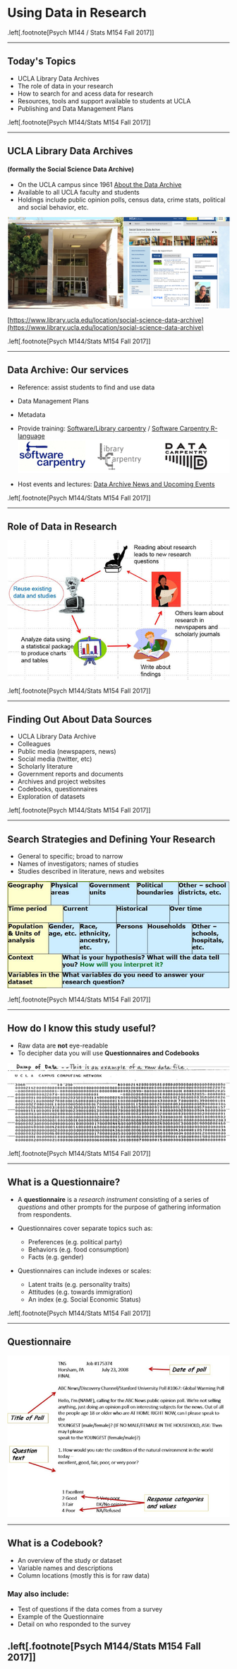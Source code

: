 <br><br><br><br><br><br><br><br>

# Using Data in Research  



.left[.footnote[Psych M144 / Stats M154   Fall 2017]]


---


## Today's Topics    

* UCLA Library Data Archives 
* The role of data in your research 
* How to search for and acess data for research 
* Resources, tools and support available to students at UCLA 
* Publishing and Data Management Plans

.left[.footnote[Psych M144/Stats M154 Fall 2017]]

---

## UCLA Library Data Archives   
#### (formally the Social Science Data Archive)
* On the UCLA campus since 1961 [About the Data Archive](https://www.library.ucla.edu/social-science-data-archive/about-data-archive)
* Available to all UCLA faculty and students
* Holdings include public opinion polls, census data, crime stats, political and social behavior, etc.  

![illustration: Rolfe Hall](./images/dataArchive.jpg "Data Archive Library Website")

[https://www.library.ucla.edu/location/social-science-data-archive](https://www.library.ucla.edu/location/social-science-data-archive)

.left[.footnote[Psych M144/Stats M154 Fall 2017]]

---
## Data Archive: Our services
* Reference: assist students to find and use data
* Data Management Plans
* Metadata
* Provide training: [Software/Library carpentry](https://software-carpentry.org/) / [Software Carpentry R-language](https://www.library.ucla.edu/events/software-carpentry-workshop-r-version)   
![illustration: Carpentry-logos](./images/carpentrys-logo.jpg "carpentry-logos")

* Host events and lectures: [Data Archive News and Upcoming Events](https://www.library.ucla.edu/location/social-science-data-archive)


.left[.footnote[Psych M144/Stats M154 Fall 2017]]

---

## Role of Data in Research

![illustration: role of data in resaerch](./images/roleOfData.jpg "role of data in research")

.left[.footnote[Psych M144/Stats M154 Fall 2017]]

---

## Finding Out About Data Sources

* UCLA Library Data Archive
* Colleagues
* Public media (newspapers, news)
* Social media (twitter, etc)
* Scholarly literature
* Government reports and documents
* Archives and project websites
* Codebooks, questionnaires
* Exploration of datasets

.left[.footnote[Psych M144/Stats M154 Fall 2017]]

---

## Search Strategies and Defining Your Research

* General to specific; broad to narrow
* Names of investigators; names of studies
* Studies described in literature, news and websites  

![illustration: define your research](./images/DefineResearch.jpg "defining your research")


.left[.footnote[Psych M144/Stats M154 Fall 2017]]

---


## How do I know this study useful?

* Raw data are __not__ eye-readable
* To decipher data you will use __Questionnaires and Codebooks__

![illustration: codebook #1](./images/rawData.jpg "Raw Data sample")  


.left[.footnote[Psych M144/Stats M154 Fall 2017]]

---

## What is a Questionnaire?

* A __questionnaire__ is a _research instrument_ consisting of a series of _questions_ and other prompts for the purpose of gathering information from respondents.  

* Questionnaires cover separate topics such as:
	* Preferences (e.g. political party)
    * Behaviors (e.g. food consumption)
    * Facts (e.g. gender)

* Questionnaires can include indexes or scales:
	* Latent traits (e.g. personality traits)
    * Attitudes (e.g. towards immigration)
    * An index (e.g. Social Economic Status)


.left[.footnote[Psych M144/Stats M154 Fall 2017]]

---

## Questionnaire
![illustration: Questionnaire](./images/codebook01.jpg "Questionnaire")  

---
## What is a Codebook?

* An overview of the study or dataset
* Variable names and descriptions
* Column locations (mostly this is for raw data)

### May also include:
* Test of questions if the data comes from a survey
* Example of the Questionnaire
* Detail on who responded to the survey

.left[.footnote[Psych M144/Stats M154 Fall 2017]]
---


## Codebooks: Example #1
![illustration: codebook #2](./images/codebook02.jpg "CodebookExample")  

---

## Codebooks: Example #2  
.center[![illustration: Raw data and codebook](./images/rawdataCodebook.jpg "Raw data and codebook")]

---

## ICPSR Data Site  
#### Inter-university Consortium for Political and Social Research [http://www.icpsr.umich.edu](http://www.icpsr.umich.edu)  
![illustration: ICPSR](./images/icpsr01.jpg "ICPSR")  


---
## ICPSR: Find Data
[http://www.icpsr.umich.edu/icpsrweb/ICPSR](http://www.icpsr.umich.edu/icpsrweb/ICPSR)  
![illustration: ICPSR Find Data](./images/icpsr02.jpg "ICPSR Find Data")  

.left[.footnote[Psych M144/Stats M154 Fall 2017]]
---

## ICPSR: Register to Access Data

![illustration: ICPSR Register](./images/icpsr03.jpg "ICPSR Register")

.left[.footnote[Psych M144/Stats M154 Fall 2017]]

---

## ICPSR: Search by Topics

.center[![illustration: ICPSR Search by Topics](./images/icpsr04.jpg "ICPSR Search by Topics")]

.left[.footnote[Psych M144/Stats M154 Fall 2017]]


---

## ICPSR: Search for and Compare Variables

.center[![illustration: ICPSR Search for and Compare Variables](./images/icpsr05.jpg "ICPSR Search for and Compare Variables")]

.left[.footnote[Psych M144/Stats M154 Fall 2017]]


---

## ICPSR: Compare Variables

.center[![illustration: ICPSR Compare Variables](./images/icpsr06.jpg "ICPSR Compare Variables")]

.left[.footnote[Psych M144/Stats M154 Fall 2017]]

---

## ICPSR: Study Page and Data

.center[![illustration: ICPSR Study Page and Data#1](./images/icpsr07.jpg "ICPSR Study Page and Data")]

.left[.footnote[Psych M144/Stats M154 Fall 2017]]

---

## ICPSR: Reading About Data

![illustration: ICPSR Reading About Data](./images/icpsr08.jpg "ICPSR Reading About Data")

.left[.footnote[Psych M144/Stats M154 Fall 2017]]


---

## ICPSR: Publications linked to Data

![illustration: ICPSR Publications linked to Data](./images/icpsr09.jpg "ICPSR Publications linked to Data")

.left[.footnote[Psych M144/Stats M154 Fall 2017]]

---

## ICPSR: Publications Linked to Data

![illustration: ICPSR Publications Linked to Data](./images/icpsr10.jpg "ICPSR Publications linked to Data")

.left[.footnote[Psych M144/Stats M154 Fall 2017]]


---

## Data Sources

* ICPSR: [http://www.icpsr.umich.edu/icpsrweb/ICPSR/](http://www.icpsr.umich.edu/icpsrweb/ICPSR/)
* UCLA Library Data Archive Catalog: [https://dataverse.harvard.edu/dataverse/ssda_ucla](https://dataverse.harvard.edu/dataverse/ssda_ucla)
* Government Sites, Census Data:   [https://www.census.gov/](https://www.census.gov/)
* IPUMS (Integrated Public Use Microdata Series): [https://www.ipums.org/](https://www.ipums.org/)
* Public Policy Institute of CA: [www.ppic.org](www.ppic.org)
* NBER (National Bureau of Economic Research): [http://www.nber.org/data/](http://www.nber.org/data/)
* CDC/NCHS (Centers for Disease Control and Prevention/National Center for Health Statistics): [https://www.cdc.gov/nchs/surveys.htm](https://www.cdc.gov/nchs/surveys.htm)
* Pew Research Center: [http://www.pewresearch.org/](http://www.pewresearch.org/)
* Data.gov: [https://www.data.gov/](https://www.data.gov/)

.left[.footnote[Psych M144/Stats M154 Fall 2017]]


---

# Data Management Plans

* What is a Data Management Plans
* Why do I need this?
* What tools are available to help?


.left[.footnote[Psych M144/Stats M154 Fall 2017]]

---

## What is a Data Management Plan?

A data management plan is a document that describes what you will do with your data _during_ your research and _after_ you complete your research.


## Why do you need this?

* Funding Agencies
* Publishing  [https://dataden.library.ucla.edu/jspui/](https://dataden.library.ucla.edu/jspui/)  ORCID:[https://orcid.org/](https://orcid.org/)
* Sharing and Archiving Data
* Regardless of the requirements, good data management is an essential skill for researchers.

## Getting help
* Data Archive
* ICPSR

.left[.footnote[Psych M144/Stats M154 Fall 2017]]

---

## Questions?  

![illustration: Questions](./images/questions.jpg "Questions?")

.left[.footnote[Psych M144/Stats M154 Fall 2017]]

---

## Problems ?

## The Data Archive is here to help
1120-H Rolfe<br/>
ucla-data-archive@googlegroups.com<br/>
310-825-0716<br/><br/>
Tim Dennis, Director of the Data Archive<br/>
Jamie Jamison, Archive Staff<br/>


.left[.footnote[Psych M144/Stats M154 Fall 2017]]

